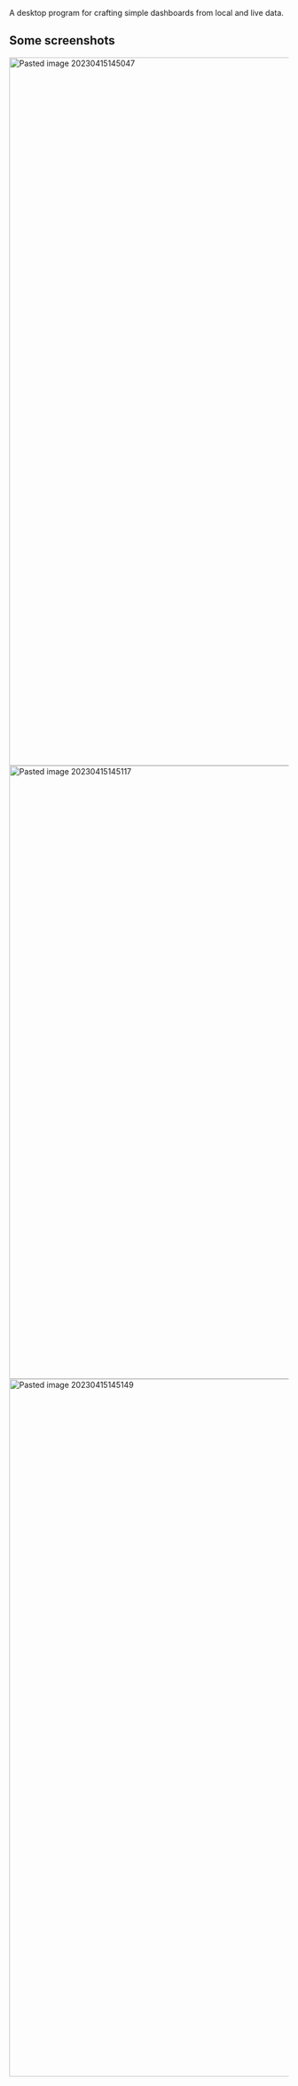 A desktop program for crafting simple dashboards from local and live data.

## Some screenshots
<img width="1276" alt="Pasted image 20230415145047" src="https://github.com/MemeSlayer27/DataDashboard/assets/58660436/69a0b6dd-198c-4c70-82c0-0858eb1d922c">
<img width="1105" alt="Pasted image 20230415145117" src="https://github.com/MemeSlayer27/DataDashboard/assets/58660436/f59b2a44-fb1c-4f33-8903-f9045816ac36">
<img width="1257" alt="Pasted image 20230415145149" src="https://github.com/MemeSlayer27/DataDashboard/assets/58660436/1876d946-ef4b-4383-aafb-511db42e3958">
